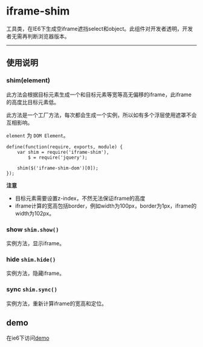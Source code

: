 # iframe-shim

工具类，在IE6下生成空iframe遮挡select和object。此组件对开发者透明，开发者无需再判断浏览器版本。

---

## 使用说明

### shim(element)

此方法会根据目标元素生成一个和目标元素等宽等高无偏移的iframe，此iframe的高度比目标元素低。

此方法是一个工厂方法，每次都会生成一个实例，所以如有多个浮层使用遮罩不会互相影响。

`element` 为 `DOM Element`。


```
define(function(require, exports, module) {
	var shim = require('iframe-shim'),
		$ = require('jquery');
	
	shim($('iframe-shim-dom')[0]);
});
```

**注意**

* 目标元素需要设置z-index，不然无法保证iframe的高度
* iframe计算的宽高包括border，例如width为100px，border为1px，iframe的width为102px。

### show `shim.show()`

实例方法，显示iframe。

### hide `shim.hide()`

实例方法，隐藏iframe。

### sync `shim.sync()`

实例方法，重新计算iframe的宽高和定位。

## demo

在ie6下访问[demo](http://aralejs.org/lib/iframe-shim/examples/iframe-shim.htm)
